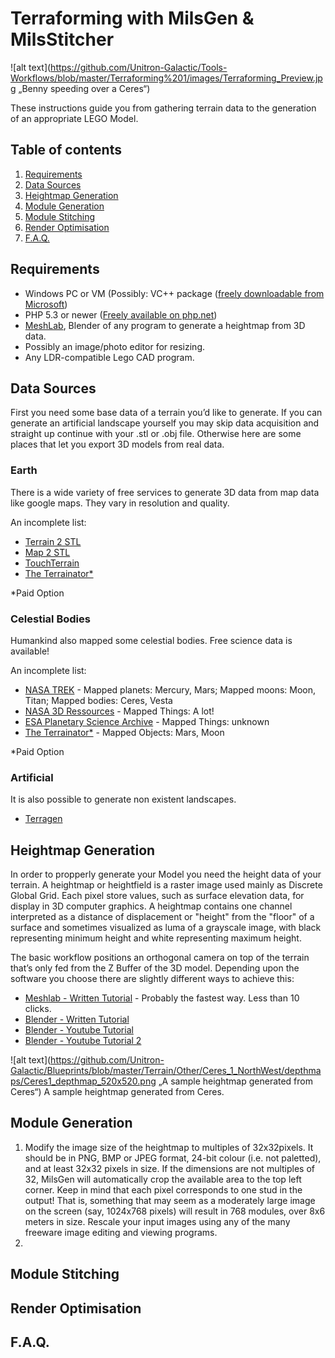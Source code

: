 # Terraforming with MilsGen & MilsStitcher

![alt text](https://github.com/Unitron-Galactic/Tools-Workflows/blob/master/Terraforming%201/images/Terraforming_Preview.jpg „Benny speeding over a Ceres“)

These instructions guide you from gathering terrain data to the generation of an appropriate LEGO Model.

## Table of contents

1. [Requirements](#requirements)
2. [Data Sources](#datasources)
3. [Heightmap Generation](#heightmap)
4. [Module Generation](#milsgen)
5. [Module Stitching](#milsstitcher)
6. [Render Optimisation ](#optimisation)
7. [F.A.Q.](#faq)

## Requirements <a name=„requirements“></a>

* Windows PC or VM (Possibly: VC++ package ([freely downloadable from Microsoft](http://www.microsoft.com/en-us/download/details.aspx?id=5555))
* PHP 5.3 or newer ([Freely available on php.net](https://windows.php.net/download/))
* [MeshLab](http://www.meshlab.net/), Blender of any program to generate a heightmap from 3D data.
* Possibly an image/photo editor for resizing.
* Any LDR-compatible Lego CAD program.

## Data Sources <a name=„datasources“></a>

First you need some base data of a terrain you’d like to generate. If you can generate an artificial landscape yourself you may skip data acquisition and straight up continue with your .stl or .obj file.
Otherwise here are some places that let you export 3D models from real data.

### Earth

There is a wide variety of free services to generate 3D data from map data like google maps. They vary in resolution and quality.

An incomplete list:

* [Terrain 2 STL](http://jthatch.com/Terrain2STL/)
* [Map 2 STL](https://map2stl.com/)
* [TouchTerrain](https://touchterrain.geol.iastate.edu/)
* [The Terrainator*](https://terrainator.com/)

*Paid Option

### Celestial Bodies

Humankind also mapped some celestial bodies. Free science data is available!

An incomplete list:

* [NASA TREK](https://trek.nasa.gov/) - Mapped planets: Mercury, Mars; Mapped moons: Moon, Titan; Mapped bodies: Ceres, Vesta
* [NASA 3D Ressources](https://nasa3d.arc.nasa.gov/models) - Mapped Things: A lot!
* [ESA Planetary Science Archive](https://archives.esac.esa.int/psa/#!Home%20View) - Mapped Things: unknown
* [The Terrainator*](https://terrainator.com/) - Mapped Objects: Mars, Moon

*Paid Option

### Artificial

It is also possible to generate non existent landscapes.

* [Terragen](https://planetside.co.uk/)

## Heightmap Generation <a name=„heightmap“></a>

In order to propperly generate your Model you need the height data of your terrain. A heightmap or heightfield is a raster image used mainly as Discrete Global Grid. Each pixel store values, such as surface elevation data, for display in 3D computer graphics. A heightmap contains one channel interpreted as a distance of displacement or "height" from the "floor" of a surface and sometimes visualized as luma of a grayscale image, with black representing minimum height and white representing maximum height.

The basic workflow positions an orthogonal camera on top of the terrain that’s only fed from the Z Buffer of the 3D model.
Depending upon the software you choose there are slightly different ways to achieve this:

* [Meshlab - Written Tutorial](https://community.glowforge.com/t/tutorial-creating-a-depth-map-from-a-3d-model-for-3d-engraving/6659) - Probably the fastest way. Less than 10 clicks.
* [Blender - Written Tutorial](https://www.sjg.io/post/75382046691/creating-bump-maps-for-texture-engraving-from-stl)
* [Blender - Youtube Tutorial](https://www.youtube.com/watch?v=dUEPieo26nk)
* [Blender - Youtube Tutorial 2](https://www.youtube.com/watch?v=AtkU2aaaCfU)


![alt text](https://github.com/Unitron-Galactic/Blueprints/blob/master/Terrain/Other/Ceres_1_NorthWest/depthmaps/Ceres1_depthmap_520x520.png „A sample heightmap generated from Ceres“)
A sample heightmap generated from Ceres.

## Module Generation <a name=„milsgen“></a>

1. Modify the image size of the heightmap to multiples of 32x32pixels. It should be in PNG, BMP or JPEG format, 24-bit colour (i.e. not paletted), and at least 32x32 pixels in size. If the dimensions are not multiples of 32, MilsGen will automatically crop the available area to the top left corner. 
Keep in mind that each pixel corresponds to one stud in the output! That is, something that may seem as a moderately large image on the screen (say, 1024x768 pixels) will result in 768 modules, over 8x6 meters in size. Rescale your input images using any of the many freeware image editing and viewing programs.
2. 

## Module Stitching <a name=„milsstitcher“></a>

## Render Optimisation <a name=„optimisation“></a>

## F.A.Q. <a name=„Fan“></a>




